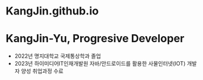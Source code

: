 # KangJin.github.io

# KangJin-Yu, Progresive Developer
- 2022년 명지대학교 국제통상학과 졸업
- 2023년 하이미디어IT인재개발원 자바/안드로이드를 활용한 사물인터넷(IOT) 개발자 양성 취업과정 수료
